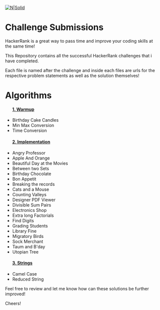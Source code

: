 [![N|Solid](https://qph.fs.quoracdn.net/main-qimg-09ec0bdc7bf7533b66542772a23b0607-c)](https://hackerrank.com)
# Challenge Submissions

HackerRank is a great way to pass time and improve your coding skills at the same time!

This Repository contains all the successful HackerRank challenges that i have completed.

Each file is named after the challenge and inside each files are urls for the respective problem statements as well as the solution themselves!

# Algorithms
#### &nbsp;&nbsp;&nbsp;&nbsp;&nbsp;&nbsp; [1. Warmup](https://github.com/HussainAliAkbar/HackerRank/tree/master/Algorithms/Warmup)
   - Birthday Cake Candles
   - Min Max Conversion
   - Time Conversion 


#### &nbsp;&nbsp;&nbsp;&nbsp;&nbsp;&nbsp; [2. Implementation](https://github.com/HussainAliAkbar/HackerRank/tree/master/Algorithms/Implementation)
   - Angry Professor
   - Apple And Orange
   - Beautiful Day at the Movies
   - Between two Sets
   - Birthday Chocolate
   - Bon Appetit
   - Breaking the records
   - Cats and a Mouse
   - Counting Valleys
   - Designer PDF Viewer
   - Divisible Sum Pairs
   - Electronics Shop
   - Extra long Factorials
   - Find Digits
   - Grading Students
   - Library Fine
   - Migratory Birds
   - Sock Merchant
   - Taum and B'day
   - Utopian Tree
   
#### &nbsp;&nbsp;&nbsp;&nbsp;&nbsp;&nbsp; [3. Strings](https://github.com/HussainAliAkbar/HackerRank/tree/master/Algorithms/Strings)
   - Camel Case
   - Reduced String



Feel free to review and let me know how can these solutions be further improved!

Cheers!


